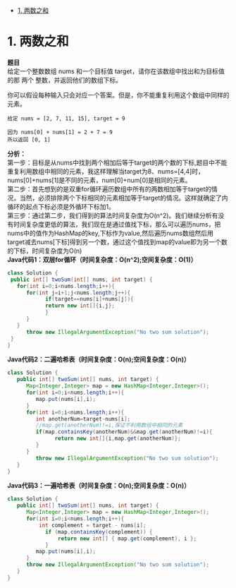    * [1. 两数之和](#1-两数之和)

# 1. 两数之和

<B>题目</B>   
给定一个整数数组 nums 和一个目标值 target，请你在该数组中找出和为目标值的那 两个 整数，并返回他们的数组下标。

你可以假设每种输入只会对应一个答案。但是，你不能重复利用这个数组中同样的元素。

```text
给定 nums = [2, 7, 11, 15], target = 9

因为 nums[0] + nums[1] = 2 + 7 = 9
所以返回 [0, 1]
```

<B>分析：</B>  
第一步：目标是从nums中找到两个相加后等于target的两个数的下标,题目中不能重复利用数组中相同的元素，我这样理解当target为8、nums=[4,4]时，nums[0]+nums[1]是不同的元素，num[0]+num[0]是相同的元素。  
第二步：首先想到的是双重for循环遍历数组中所有的两数相加等于target的情况，当然，必须排除两个下标相同的元素相加等于target的情况。这样就确定了内循环的起点下标必须是外循环下标加1。  
第三步：通过第二步，我们得到的算法时间复杂度为O(n^2)。我们继续分析有没有时间复杂度更低的算法，我们现在是通过值找下标，那么可以遍历nums，把nums中的值作为HashMap的key,下标作为value,然后遍历nums数组然后用target减去nums[下标]得到另一个数，通过这个值找到map的value即为另一个数的下标，时间复杂度为O(n)  
<B>Java代码1：双层for循环（时间复杂度：O(n^2);空间复杂度：O(1)）</B>  

```java
class Solution {
 public int[] twoSum(int[] nums, int target) {
   for(int i=0;i<nums.length;i++){
      for(int j=i+1;j<nums.length;j++){
            if(target==nums[i]+nums[j]){
            return new int[]{i,j};
            }
      }
   }
      throw new IllegalArgumentException("No two sum solution");      
 }
}
```

<B>Java代码2：二遍哈希表（时间复杂度：O(n);空间复杂度：O(n)）</B>  

```java
class Solution {
   public int[] twoSum(int[] nums, int target) {
      Map<Integer,Integer> map = new HashMap<Integer,Integer>();
      for(int i=0;i<nums.length;i++){
         map.put(nums[i],i);
      }
      for(int i=0;i<nums.length;i++){
         int anotherNum=target-nums[i];
         //map.get(anotherNum)!=i,保证不利用数组中相同的元素
         if(map.containsKey(anotherNum)&&map.get(anotherNum)!=i){
               return new int[]{i,map.get(anotherNum)};
         }
      }
         throw new IllegalArgumentException("No two sum solution");      
   }
}
```

<B>Java代码3：一遍哈希表（时间复杂度：O(n);空间复杂度：O(n)）</B>  

```java
class Solution {
   public int[] twoSum(int[] nums, int target) {
      Map<Integer,Integer> map = new HashMap<Integer,Integer>();
      for(int i=0;i<nums.length;i++){
          int complement = target - nums[i];
            if (map.containsKey(complement)) {
                return new int[] { map.get(complement), i };
            }
         map.put(nums[i],i);
      }
      throw new IllegalArgumentException("No two sum solution");      
   }
}
```

